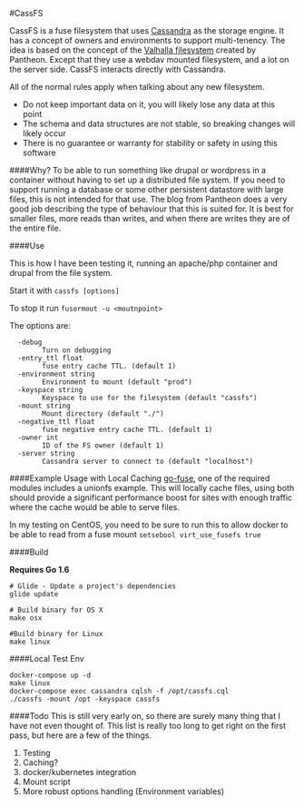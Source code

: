 #CassFS

CassFS is a fuse filesystem that uses [Cassandra](http://cassandra.apache.org/) as the storage engine.  It has a concept of owners and environments to support multi-tenency.  The idea is based on the concept of the [Valhalla filesystem](https://pantheon.io/blog/inside-pantheon-valhalla-filesystem) created by Pantheon.  Except that they use a webdav mounted filesystem, and a lot on the server side.  CassFS interacts directly with Cassandra.

All of the normal rules apply when talking about any new filesystem.

* Do not keep important data on it, you will likely lose any data at this point
* The schema and data structures are not stable, so breaking changes will likely occur
* There is no guarantee or warranty for stability or safety in using this software

####Why?
To be able to run something like drupal or wordpress in a container without having to set up a distributed file system.  If you need to support running a database or some other persistent datastore with large files, this is not intended for that use.  The blog from Pantheon does a very good job describing the type of behaviour that this is suited for.  It is best for smaller files, more reads than writes, and when there are writes they are of the entire file.

####Use

This is how I have been testing it, running an apache/php container and drupal from the file system.  

Start it with `cassfs [options]`

To stop it run `fusermout -u <moutnpoint>`

The options are:
```
  -debug
    	Turn on debugging
  -entry_ttl float
    	fuse entry cache TTL. (default 1)
  -environment string
    	Environment to mount (default "prod")
  -keyspace string
    	Keyspace to use for the filesystem (default "cassfs")
  -mount string
    	Mount directory (default "./")
  -negative_ttl float
    	fuse negative entry cache TTL. (default 1)
  -owner int
    	ID of the FS owner (default 1)
  -server string
    	Cassandra server to connect to (default "localhost")
```

####Example Usage with Local Caching
[go-fuse](https://github.com/hanwen/go-fuse), one of the required modules includes a unionfs example.  This will locally cache files, using both should provide a significant performance boost for sites with enough traffic where the cache would be able to serve files.  

In my testing on CentOS, you need to be sure to run this to allow docker to be able to read from a fuse mount
`setsebool virt_use_fusefs true`

####Build

**Requires Go 1.6**
	
	# Glide - Update a project's dependencies
	glide update
	
	# Build binary for OS X
	make osx

	#Build binary for Linux
	make linux

####Local Test Env

	docker-compose up -d
	make linux
	docker-compose exec cassandra cqlsh -f /opt/cassfs.cql
	./cassfs -mount /opt -keyspace cassfs

####Todo
This is still very early on, so there are surely many thing that I have not even thought of.  This list is really too long to get right on the first pass, but here are a few of the things.
1. Testing
2. Caching?
3. docker/kubernetes integration
4. Mount script
5. More robust options handling (Environment variables)
